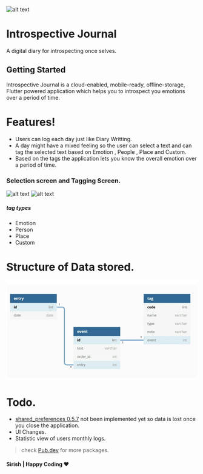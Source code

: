 ![alt text](https://github.com/SirishC/journal/blob/master/assets/images/logo.png)
# Introspective Journal
A digital diary for introspecting once selves.
## Getting Started

Introspective Journal  is a cloud-enabled, mobile-ready, offline-storage, Flutter powered application which helps you to introspect you emotions over a period of time.


# Features!

  - Users can log each day just like Diary Writting.
  - A day might have a mixed feeling so the user can select a text and can tag the selected text based on Emotion , People , Place and Custom.
  - Based on the tags the application lets you know the overall emotion over a period of time.
  


### Selection screen and Tagging Screen.
![alt text](https://github.com/SirishC/journal/blob/master/assets/images/SelectionScreen.gif)       ![alt text](https://github.com/SirishC/journal/blob/master/assets/images/TagScreen.gif)


##### tag types
- Emotion
- Person
- Place
- Custom
# Structure of Data stored.
![alt text](https://github.com/SirishC/journal/blob/master/assets/images/Dataflow.jpeg)

# Todo.
- [shared_preferences 0.5.7](https://pub.dev/packages/shared_preferences) not been implemented yet so data is lost once you close the application.
- UI Changes.
- Statistic view of users monthly logs.
> check [Pub.dev](https://pub.dev) for more packages.



#### Sirish | Happy Coding :hearts:

